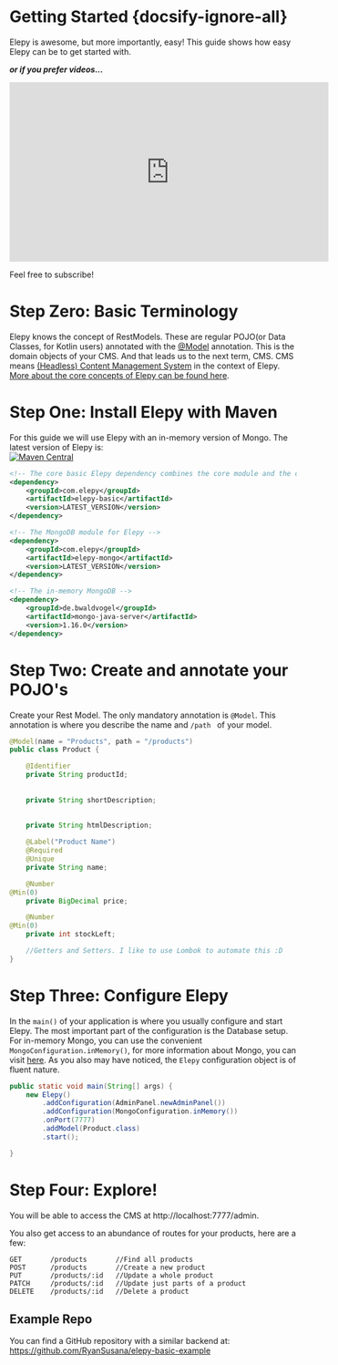 # Getting Started {docsify-ignore-all}
Elepy is awesome, but more importantly, easy! This guide shows how easy Elepy can be to get started with.

___or if you prefer videos...___
<iframe width="560" height="315" src="https://www.youtube.com/embed/4kyScR_lSTM" frameborder="0" allow="accelerometer; autoplay; encrypted-media; gyroscope; picture-in-picture" allowfullscreen></iframe>

Feel free to subscribe!
# Step Zero: Basic Terminology
Elepy knows the concept of RestModels. These are regular POJO(or Data Classes, for Kotlin users) annotated with the [@Model](annotations/important?id=restmodel) annotation. This is the domain objects of your CMS.
And that leads us to the next term, CMS. CMS means [(Headless) Content Management System](https://en.wikipedia.org/wiki/Headless_content_management_system) in the context of Elepy.
[More about the core concepts of Elepy can be found here](main/core-concepts.md).    

# Step One: Install Elepy with Maven
For this guide  we will use Elepy with an in-memory version of Mongo.
The latest version of Elepy is:   
[![Maven Central](https://maven-badges.herokuapp.com/maven-central/com.elepy/elepy/badge.svg)](https://search.maven.org/search?q=com.elepy)
``` xml
<!-- The core basic Elepy dependency combines the core module and the cms module -->
<dependency>
    <groupId>com.elepy</groupId>
    <artifactId>elepy-basic</artifactId>
    <version>LATEST_VERSION</version>
</dependency>

<!-- The MongoDB module for Elepy -->
<dependency>
    <groupId>com.elepy</groupId>
    <artifactId>elepy-mongo</artifactId>
    <version>LATEST_VERSION</version>
</dependency>

<!-- The in-memory MongoDB -->
<dependency>
    <groupId>de.bwaldvogel</groupId>
    <artifactId>mongo-java-server</artifactId>
    <version>1.16.0</version>
</dependency>
```

# Step Two: Create and annotate your POJO's
Create your Rest Model. The only mandatory annotation is `@Model`. This annotation is where you describe the name and `/path ` of your model. 
``` java
@Model(name = "Products", path = "/products")
public class Product {

    @Identifier
    private String productId;
    
    
    private String shortDescription;
    
    
    private String htmlDescription;

    @Label("Product Name")
    @Required
    @Unique
    private String name;

    @Number
@Min(0)
    private BigDecimal price;

    @Number
@Min(0)
    private int stockLeft;

    //Getters and Setters. I like to use Lombok to automate this :D
}
```
# Step Three: Configure Elepy

In the `main()` of your application is where you usually configure and start Elepy. 
The most important part of the configuration is the Database setup. 
For in-memory Mongo, you can use the convenient `MongoConfiguration.inMemory()`, for more information about Mongo, you can visit [here](modules/mongo.md). 
As you also may have noticed, the `Elepy` configuration object is of fluent nature.
``` java
public static void main(String[] args) {
    new Elepy()
        .addConfiguration(AdminPanel.newAdminPanel())
        .addConfiguration(MongoConfiguration.inMemory())
        .onPort(7777)
        .addModel(Product.class)
        .start();

}
```

# Step Four: Explore!

You will be able to access the CMS at http://localhost:7777/admin.

You also get access to an abundance of routes for your products, here are a few:
```
GET       /products       //Find all products
POST      /products       //Create a new product
PUT       /products/:id   //Update a whole product
PATCH     /products/:id   //Update just parts of a product
DELETE    /products/:id   //Delete a product
```

## Example Repo
You can find a GitHub repository with a similar backend at: https://github.com/RyanSusana/elepy-basic-example